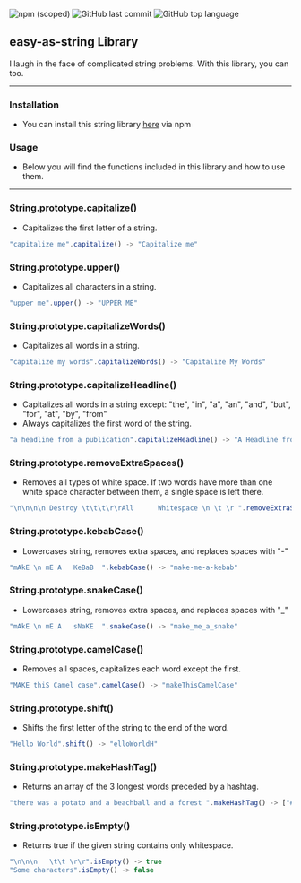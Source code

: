 ![npm (scoped)](https://img.shields.io/npm/v/@jewarner57/easy-as-string)
![GitHub last commit](https://img.shields.io/github/last-commit/jewarner57/JSStringLibrary)
![GitHub top language](https://img.shields.io/github/languages/top/jewarner57/JSStringLibrary)

## easy-as-string Library
I laugh in the face of complicated string problems. With this library, you can too.
<hr>

### Installation
* You can install this string library [here](https://www.npmjs.com/package/@jewarner57/easy-as-string) via npm

### Usage
* Below you will find the functions included in this library and how to use them.

<hr>

### String.prototype.capitalize()
* Capitalizes the first letter of a string.

``` javascript
"capitalize me".capitalize() -> "Capitalize me"
```

### String.prototype.upper()
* Capitalizes all characters in a string.

``` javascript
"upper me".upper() -> "UPPER ME"
```

### String.prototype.capitalizeWords()
* Capitalizes all words in a string.

``` javascript
"capitalize my words".capitalizeWords() -> "Capitalize My Words"
```

### String.prototype.capitalizeHeadline()
* Capitalizes all words in a string except: "the", "in", "a", "an", "and", "but", "for", "at", "by", "from"
* Always capitalizes the first word of the string.

``` javascript
"a headline from a publication".capitalizeHeadline() -> "A Headline from a Publication"
```

### String.prototype.removeExtraSpaces()
* Removes all types of white space. If two words have more than one white space character between them, a single space is left there.

``` javascript
"\n\n\n\n Destroy \t\t\t\r\rAll      Whitespace \n \t \r ".removeExtraSpaces() -> "Destroy All Whitespace"
```

### String.prototype.kebabCase()
* Lowercases string, removes extra spaces, and replaces spaces with "-"

``` javascript
"mAkE \n mE A   KeBaB  ".kebabCase() -> "make-me-a-kebab"
```

### String.prototype.snakeCase()
* Lowercases string, removes extra spaces, and replaces spaces with "_"

``` javascript
"mAkE \n mE A   sNaKE  ".snakeCase() -> "make_me_a_snake"
```

### String.prototype.camelCase()
* Removes all spaces, capitalizes each word except the first.

``` javascript
"MAKE thiS Camel case".camelCase() -> "makeThisCamelCase"
```

### String.prototype.shift()
* Shifts the first letter of the string to the end of the word.

``` javascript
"Hello World".shift() -> "elloWorldH"
```

### String.prototype.makeHashTag()
* Returns an array of the 3 longest words preceded by a hashtag.

``` javascript
"there was a potato and a beachball and a forest ".makeHashTag() -> ["#potato", "#beachball", "#forest"]
```

### String.prototype.isEmpty()
* Returns true if the given string contains only whitespace.

``` javascript
"\n\n\n   \t\t \r\r".isEmpty() -> true
"Some characters".isEmpty() -> false
```